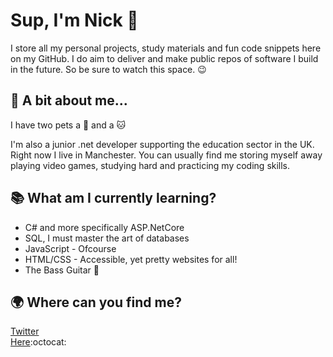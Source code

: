 # Sup, I'm Nick 👋

I store all my personal projects, study materials and fun code snippets here on my GitHub. I do aim to deliver and make public repos of software I build in the future. So be sure to watch this space. :wink:

## :walking: A bit about me...
I have two pets a :snake: and a :cat:

I'm also a junior .net developer supporting the education sector in the UK. Right now I live in Manchester. You can usually find me storing myself away playing video games, studying hard and practicing my coding skills.

## :books: What am I currently learning? 
- C# and more specifically ASP.NetCore  
- SQL, I must master the art of databases  
- JavaScript - Ofcourse 
- HTML/CSS - Accessible, yet pretty websites for all!
- The Bass Guitar :guitar:  

## :earth_africa: Where can you find me? 
[Twitter](https://www.twitter.com/cleanCodeNick)  
[Here](https://github.com/NickBurness/):octocat:


